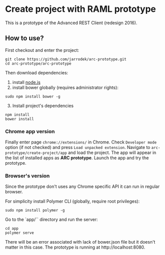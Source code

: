 # Create project with RAML prototype

This is a prototype of the Advanced REST Client (redesign 2016).

## How to use?

First checkout and enter the project:

```
git clone https://github.com/jarrodek/arc-prototype.git
cd arc-prototype/arc-prototype
```

Then download dependencies:

1) install [node.js](https://nodejs.org/)
2) install bower globally (requires administrator rights):
```
sudo npm install bower -g
```

3) Install project's dependencies

```
npm install
bower install
```

### Chrome app version
Finally enter page `chrome://extensions/` in Chrome. Check `Developer mode` option (if not checked) and press `Load unpacked extension`. Navigate to `arc-prototype/create-project/app` and load the project. The app will appear in the list of installed apps as **ARC prototype**.
Launch the app and try the prototype.

### Browser's version
Since the prototype don't uses any Chrome specific API it can run in regular browser.

For simplicity install Polymer CLI (globally, require root privileges):
```
sudo npm install polymer -g
```
Go to the `app/`` directory and run the server:
```
cd app
polymer serve
```

There will be an error associated with lack of bower.json file but it doesn't matter in this case. The prototype is running at http://localhost:8080.
